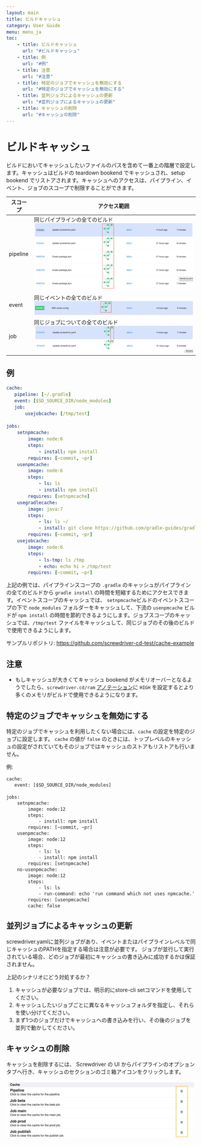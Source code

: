 ```yaml
---
layout: main
title: ビルドキャッシュ
category: User Guide
menu: menu_ja
toc:
    - title: ビルドキャッシュ
      url: "#ビルドキャッシュ"
    - title: 例
      url: "#例"
    - title: 注意
      url: "#注意"
    - title: 特定のジョブでキャッシュを無効にする
      url: "#特定のジョブでキャッシュを無効にする"
    - title: 並列ジョブによるキャッシュの更新
      url: "#並列ジョブによるキャッシュの更新"
    - title: キャッシュの削除
      url: "#キャッシュの削除"
---
```

# ビルドキャッシュ
ビルドにおいてキャッシュしたいファイルのパスを含めて一番上の階層で設定します。キャッシュはビルドの teardown bookend でキャッシュされ、setup bookend でリストアされます。キャッシュへのアクセスは、パイプライン、イベント、ジョブのスコープで制限することができます。

| スコープ  | アクセス範囲 |
|---|---|
| pipeline  | 同じパイプラインの全てのビルド ![pipeline-scope](../../../user-guide/assets/pipeline-scope.png) |
| event  | 同じイベントの全てのビルド ![event-scope](../../../user-guide/assets/event-scope.png) |
| job  | 同じジョブについての全てのビルド ![job-scope](../../../user-guide/assets/job-scope.png) |

## 例

```yaml
cache:
   pipeline: [~/.gradle]
   event: [$SD_SOURCE_DIR/node_modules]
   job:
       usejobcache: [/tmp/test]

jobs:
    setnpmcache:
        image: node:6
        steps:
            - install: npm install
        requires: [~commit, ~pr]
    usenpmcache:
        image: node:6
        steps:
            - ls: ls
            - install: npm install
        requires: [setnpmcache]
    usegradlecache:
        image: java:7
        steps:
            - ls: ls ~/
            - install: git clone https://github.com/gradle-guides/gradle-site-plugin.git && cd gradle-site-plugin && ./gradlew build
        requires: [~commit, ~pr]
    usejobcache:
        image: node:6
        steps:
            - ls-tmp: ls /tmp
            - echo: echo hi > /tmp/test
        requires: [~commit, ~pr]
```

上記の例では、パイプラインスコープの `.gradle` のキャッシュがパイプラインの全てのビルドから `gradle install` の時間を短縮するためにアクセスできます。イベントスコープのキャッシュでは、 `setnpmcache`ビルドのイベントスコープの下で `node_modules` フォルダーをキャッシュして、下流の `usenpmcache` ビルドが `npm install` の時間を節約できるようにします。ジョブスコープのキャッシュでは、`/tmp/test` ファイルをキャッシュして、同じジョブのその後のビルドで使用できるようにします。

サンプルリポジトリ: <https://github.com/screwdriver-cd-test/cache-example>

## 注意
- もしキャッシュが大きくてキャッシュ bookend がメモリオーバーとなるようでしたら、`screwdriver.cd/ram` [アノテーション](./annotations)に `HIGH` を設定するとより多くのメモリがビルドで使用できるようになります。

## 特定のジョブでキャッシュを無効にする
特定のジョブでキャッシュを利用したくない場合には、`cache` の設定を特定のジョブに設定します。
`cache` の値が `false` のときには、トップレベルのキャッシュの設定がされていてもそのジョブではキャッシュのストアもリストアも行いません。

例:
```
cache:
   event: [$SD_SOURCE_DIR/node_modules]

jobs:
    setnpmcache:
        image: node:12
        steps:
            - install: npm install
        requires: [~commit, ~pr]
    usenpmcache:
        image: node:12
        steps:
            - ls: ls
            - install: npm install
        requires: [setnpmcache]
    no-usenpmcache:
        image: node:12
        steps:
            - ls: ls
            - run-command: echo 'run command which not uses npmcache.'
        requires: [usenpmcache]
        cache: false
```

## 並列ジョブによるキャッシュの更新

screwdriver.yamlに並列ジョブがあり、イベントまたはパイプラインレベルで同じキャッシュのPATHを指定する場合は注意が必要です。
ジョブが並行して実行されている場合、どのジョブが最初にキャッシュの書き込みに成功するかは保証されません。

上記のシナリオにどう対処するか？
1. キャッシュが必要なジョブでは、明示的にstore-cli setコマンドを使用してください。
2. キャッシュしたいジョブごとに異なるキャッシュフォルダを指定し、それらを使い分けてください。
3. まず1つのジョブだけでキャッシュへの書き込みを行い、その後のジョブを並列で動かしてください。

## キャッシュの削除
キャッシュを削除するには、 Screwdriver の UI からパイプラインのオプションタブへ行き、キャッシュのセクションのゴミ箱アイコンをクリックします。

![Clear cache](../../../user-guide/assets/clear-cache.png)
